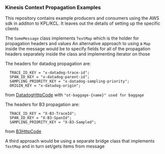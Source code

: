 ### Kinesis Context Propagation Examples

This repository contains example producers and consumers using the AWS sdk in additon to KPL/KCL.  It leaves out the details of setting up the specific clients

The `SomeMessage` class implements `TextMap` which is the holder for propagation headers and values
An alternative approach to using a `Map` inside the message would be to specify fields for all of the propagation headers separately inside the class and implementing iterator on those

The headers for datadog propagation are:
```
  TRACE_ID_KEY = "x-datadog-trace-id";
  SPAN_ID_KEY = "x-datadog-parent-id";
  SAMPLING_PRIORITY_KEY = "x-datadog-sampling-priority";
  ORIGIN_KEY = "x-datadog-origin";
``` 

from [DatadogHttpCode](https://github.com/DataDog/dd-trace-java/blob/master/dd-trace-core/src/main/java/datadog/trace/core/propagation/DatadogHttpCodec.java#L17)
with `"ot-baggage-{name}" used for baggage`

The headers for B3 propagation are: 
```
  TRACE_ID_KEY = "X-B3-TraceId";
  SPAN_ID_KEY = "X-B3-SpanId";
  SAMPLING_PRIORITY_KEY = "X-B3-Sampled";
```
from [B3HttpCode](https://github.com/DataDog/dd-trace-java/blob/master/dd-trace-core/src/main/java/datadog/trace/core/propagation/B3HttpCodec.java#L23)

A third approach would be using a separate bridge class that implements `TextMap` and in turn set/gets items from message
